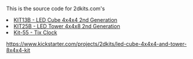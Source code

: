 This is the source code for 2dkits.com's
<li><a href="http://www.2dkits.com/zencart/index.php?main_page=product_info&products_id=87">KIT13B - LED Cube 4x4x4 2nd Generation</a>
<li><a href="http://www.2dkits.com/zencart/index.php?main_page=product_info&products_id=102">KIT25B - LED Tower 4x4x8 2nd Generation</a>
<li><a href="http://www.2dkits.com/zencart/index.php?main_page=product_info&products_id=95">Kit-55 - Tix Clock</a>

https://www.kickstarter.com/projects/2dkits/led-cube-4x4x4-and-tower-8x4x4-kit
